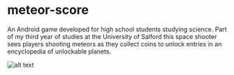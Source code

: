 # meteor-score

An Android game developed for high school students studying science. Part of my third year of studies at the University of
Salford this space shooter sees players shooting meteors as they collect coins to unlock entries in an encyclopedia
of unlockable planets.

![alt text](https://res.cloudinary.com/dj7k0lade/image/upload/v1531764164/github/normal-bullets.png)
